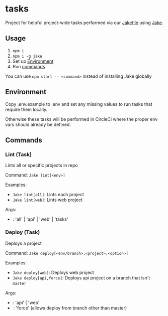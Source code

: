 # tasks

Project for helpful project-wide tasks performed via our [Jakefile](./Jakefile.js) using [Jake](https://jakejs.com/).

## Usage

1. `npm i`
2. `npm i -g jake`
3. Set up [Environment](#Environment)
4. Run [commands](#Commands)

You can use `npm start -- <command>` instead of installing Jake globally

## Environment

Copy .env.example to .env and set any missing values to run tasks that require them locally.

Otherwise these tasks will be performed in CircleCi where the proper env vars should already be defined.

## Commands

### Lint (Task)

Lints all or specific projects in repo

Command: `Jake lint[<env>]`

Examples: 
  - `Jake lint[all]`: Lints each project
  - `Jake lint[web]`: Lints web project

Args:
 - <env>: 'all' | 'api' | 'web' | 'tasks'


### Deploy (Task)

Deploys a project

Command: `Jake deploy[<env/branch>,<project>,<option>]`

Examples: 
  - `Jake deploy[web]`: Deploys web project
  - `Jake deploy[api,force]`: Deploys api project on a branch that isn't `master`

Args:
 - <project>: 'api' | 'web'
 - <option>: 'force' (allows deploy from branch other than master)
